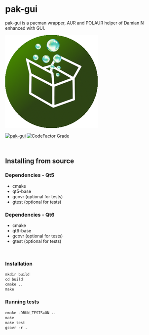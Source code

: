 # pak-gui

pak-gui is a pacman wrapper, AUR and POLAUR helper of [Damian N](https://gitlab.com/nycko123/pak) enhanced with GUI.

![Browse](https://github.com/juliagoda/pak-gui/blob/main/pak-gui.png)

[![pak-gui](https://github.com/juliagoda/pak-gui/actions/workflows/ci.yml/badge.svg?branch=main)](https://github.com/juliagoda/pak-gui/actions/workflows/ci.yml)
![CodeFactor Grade](https://img.shields.io/codefactor/grade/github/juliagoda/pak-gui)


<br/>

## Installing from source

### Dependencies - Qt5

- cmake
- qt5-base
- gcovr (optional for tests)
- gtest (optional for tests)


### Dependencies - Qt6

- cmake
- qt6-base
- gcovr (optional for tests)
- gtest (optional for tests)

<br/>

### Installation

```
mkdir build
cd build
cmake ..
make
```

### Running tests

```
cmake -DRUN_TESTS=ON ..
make
make test
gcovr -r .
```
